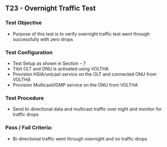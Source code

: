 ## T23 - Overnight Traffic Test

### Test Objective

* Purpose of this test is to verify overnight traffic test went through successfully with zero drops

### Test Configuration
* Test Setup as shown in Section – 7
* Tibit OLT and ONU is activated using VOLTHA
* Provision HSIA/unicast service on the OLT and connected ONU from VOLTHA
* Provision Multicast/IGMP service on the ONU from VOLTHA

### Test Procedure
* Send bi-directional data and multicast traffic over night and monitor for traffic drops

### Pass / Fail Criteria:
* Bi-directional traffic went through overnight and no traffic drops 
